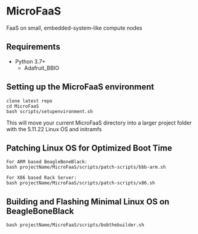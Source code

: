 # MicroFaaS
FaaS on small, embedded-system-like compute nodes

## Requirements

* Python 3.7+
  * Adafruit_BBIO

## Setting up the MicroFaaS environment
```
clone latest repo
cd MicroFaaS
bash scripts/setupenvironment.sh
```
This will move your current MicroFaaS directory into a larger project folder with the 5.11.22 Linux OS and initramfs

## Patching Linux OS for Optimized Boot Time
```
For ARM based BeagleBoneBlack:
bash projectName/MicroFaaS/scripts/patch-scripts/bbb-arm.sh

For X86 based Rack Server:
bash projectName/MicroFaaS/scripts/patch-scripts/x86.sh
```

## Building and Flashing Minimal Linux OS on BeagleBoneBlack
```
bash projectName/MicroFaaS/scripts/bobthebuilder.sh
```
